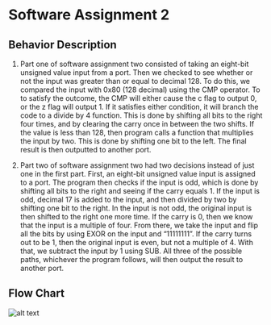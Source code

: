 # Software Assignment 2

## Behavior Description

1. Part one of software assignment two consisted of taking an eight-bit unsigned value input from a port. Then we checked to see whether or not the input was greater than or equal to decimal 128. To do this, we compared the input with 0x80 (128 decimal) using the CMP operator. To to satisfy the outcome, the CMP will either cause the c flag to output 0, or the z flag will output 1. If it satisfies either condition, it will branch the code to a divide by 4 function. This is done by shifting all bits to the right four times, and by clearing the carry once in between the two shifts. If the value is less than 128, then program calls a function that multiplies the input by two. This is done by shifting one bit to the left. The final result is then outputted to another port.

2. Part two of software assignment two had two decisions instead of just one in the first part. First, an eight-bit unsigned value input is assigned to a port. The program then checks if the input is odd, which is done by shifting all bits to the right and seeing if the carry equals 1. If the input is odd, decimal 17 is added to the input, and then divided by two by shifting one bit to the right. In the input is not odd, the original input is then shifted to the right one more time. If the carry is 0, then we know that the input is a multiple of four. From there, we take the input and flip all the bits by using EXOR on the input and “11111111”. If the carry turns out to be 1, then the original input is even, but not a multiple of 4. With that, we subtract the input by 1 using SUB. All three of the possible paths, whichever the program follows, will then output the result to another port.


## Flow Chart
![alt text](https://i.imgur.com/C9SINDE.png)

